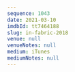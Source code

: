 ```yaml
---
sequence: 1043
date: 2021-03-10
imdbId: tt7464188
slug: in-fabric-2018
venue: null
venueNotes: null
medium: iTunes
mediumNotes: null
---
```

